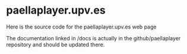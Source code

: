 # paellaplayer.upv.es
Here is the source code for the paellaplayer.upv.es web page

The documentation linked in /docs is actually in the github/paellaplayer repository and should be updated there.
